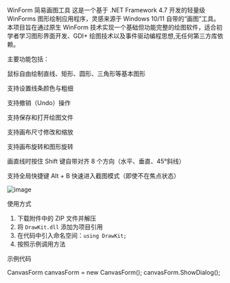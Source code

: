 WinForm 简易画图工具
这是一个基于 .NET Framework 4.7 开发的轻量级 WinForms 图形绘制应用程序，灵感来源于 Windows 10/11 自带的“画图”工具。本项目旨在通过原生 WinForm 技术实现一个基础但功能完整的绘图软件，适合初学者学习图形界面开发、GDI+ 绘图技术以及事件驱动编程思想,无任何第三方库依赖。

主要功能包括：

鼠标自由绘制直线、矩形、圆形、三角形等基本图形

支持设置线条颜色与粗细

支持撤销（Undo）操作

支持保存和打开绘图文件

支持画布尺寸修改和缩放

支持画布旋转和图形旋转

画直线时按住 Shift 键自带对齐 8 个方向（水平、垂直、45°斜线）

支持全局快捷键 Alt + B 快速进入截图模式（即使不在焦点状态）

![image](https://github.com/user-attachments/assets/d4190762-d97f-4a73-81aa-032881e72d72)

使用方式

1. 下载附件中的 ZIP 文件并解压
2. 将 `DrawKit.dll` 添加为项目引用
3. 在代码中引入命名空间：`using DrawKit;`
4. 按照示例调用方法

示例代码

CanvasForm canvasForm = new CanvasForm();
canvasForm.ShowDialog();




